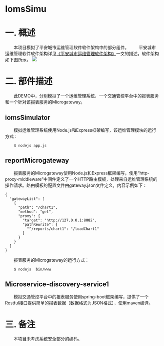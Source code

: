 # IomsSimu
# 一. 概述
  本项目模拟了平安城市运维管理软件软件架构中的部分组件。
  平安城市运维管理软件软件架构详见[《平安城市运维管理软件架构》](http://blog.51cto.com/solarboy/2161795)一文的描述，软件架构如下图所示。
![](http://i2.51cto.com/images/blog/201808/20/2c9a020cd3127e3597f5a7ad2f412aef.jpg?x-oss-process=image/watermark,size_16,text_QDUxQ1RP5Y2a5a6i,color_FFFFFF,t_100,g_se,x_10,y_10,shadow_90,type_ZmFuZ3poZW5naGVpdGk=)
# 二. 部件描述
  此DEMO中，分别模拟了一个运维管理系统、一个交通管控平台中的报表服务和一个针对该报表服务的Microgateway。
## iomsSimulator
  模拟运维管理系统使用Node.js和Express框架编写，该运维管理模块的运行方式：
```
	$ nodejs app.js
```
## reportMicrogateway
  报表服务的Microgateway使用Node.js和Express框架编写，使用“http-proxy-middleware”中间件定义了一个HTTP路由模板，处理来自运维管理系统的操作请求。路由模板的配置文件由gateway.json文件定义，内容示例如下：
```
{
  "gatewayList": [
    {
      "path": "/chart1",
      "method": "get",
      "proxy": {
        "target": "http://127.0.0.1:8082",
        "pathRewrite": {
          "^/reports/chart1": "/loadChart1"
        }
      }
    }
  ]
}
```
  报表服务的Microgateway的运行方式：
```
	$ nodejs  bin/www
```

## Microservice-discovery-service1
  模拟交通管控平台中的报表服务使用spring-boot框架编写，提供了一个Restful接口提供简单的报表数据（数据格式为JSON格式），使用maven编译。
	
# 三. 备注
  本项目未考虑系统安全部分的编码。
	

